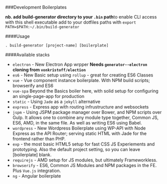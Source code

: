 ###Development Boilerplates

**nb. add build-generator directory to your `.bin` path**to enable CLI access with this shell executable add to your dotfiles paths with `export PATH=$PATH:~/.bin/build-generator`

####Usage

    . build-generator [project-name] [boilerplate]
    
####Available stacks


*   `electron` - New Electron App wrpper **Needs `generator--electron` cloning from `vonkristoff/election`**
*	`es6` - New Basic setup using `rollup` - great for creating ES6 Classes
*   `vue` - Vue component instance boilerplate. With NPM build scripts; browserify and ES6
*	`vue-spa` Beyond the Basics boiler here, with solid setup for configuring an single-page-app for production
*	`static` - Using `Jade` as a `jekyll` alternative
*   `express` - Express app with routing infrustructure and websockets
*   `jspm` - Using JSPM package manager over Bower, and NPM scripts over Gulp. It allows one to combine any module type together, Common JS, ES6, AMD, in the same file. As well as writing ES6 using Babel.
* `wordpress` - New Wordpress Boilerplate using WP-API with Node Express as the API Router; serving static HTML with Jade for the frontend rather than PHP.
*   `exp` - the most basic HTML5 setup for fast CSS JS Experiements and prototyping. Also the default project setting, so you can leave [boilerplate] blank.
*   `requirejs` - AMD setup for JS modules, but ultimately Frameworkless.
*   `browserify` - ES6, Common JS Modules and NPM packages in the FE. Plus `Vue.js` integration.
*   `ng` - Angular boilerplate